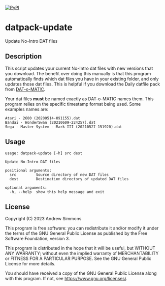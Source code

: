 [![PyPI](https://img.shields.io/pypi/v/datpack-update)](https://pypi.org/project/datpack-update/)

# datpack-update
Update No-Intro DAT files

## Description
This script updates your current No-Intro dat files with new versions that you download. The benefit over doing this manually is that this program automatically finds which dat files you have in your existing folder, and only updates those dat files. This is helpful if you download the Daily datfile pack from [DAT-o-MATIC](https://datomatic.no-intro.org/).

Your dat files **must** be named exactly as DAT-o-MATIC names them. This program relies on the specific timestamp format being used. Some examples names are:

```
Atari - 2600 (20200514-091155).dat
Bandai - WonderSwan (20210609-224257).dat
Sega - Master System - Mark III (20210527-151920).dat
```

## Usage
```
usage: datpack-update [-h] src dest

Update No-Intro DAT files

positional arguments:
  src         Source directory of new DAT files
  dest        Destination directory of updated DAT files

optional arguments:
  -h, --help  show this help message and exit
```

## License
Copyright (C) 2023 Andrew Simmons

This program is free software: you can redistribute it and/or modify it under the terms of the GNU General Public License as published by the Free Software Foundation, version 3.

This program is distributed in the hope that it will be useful, but WITHOUT ANY WARRANTY; without even the implied warranty of MERCHANTABILITY or FITNESS FOR A PARTICULAR PURPOSE. See the GNU General Public License for more details.

You should have received a copy of the GNU General Public License along with this program. If not, see <https://www.gnu.org/licenses/>.

